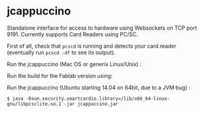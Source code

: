 jcappuccino
===========

Standalone interface for access to hardware using Websockets on TCP port 9191.
Currently supports Card Readers using PC/SC.

First of all, check that `pcscd` is running and detects your card reader (eventually run `pcscd -df` to see its output).

Run the jcappuccino (Mac OS or generix Linux/Unix) :

Run the build for the Fablab version using:

Run the jcappuccino (Ubuntu starting 14.04 on 64bit, due to a JVM bug) :

    $ java -Dsun.security.smartcardio.library=/lib/x86_64-linux-gnu/libpcsclite.so.1 -jar jcappuccino.jar
